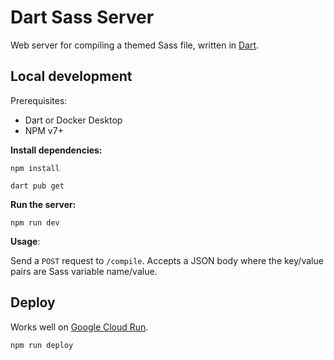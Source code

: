 # Dart Sass Server

Web server for compiling a themed Sass file, written in [Dart](https://dart.dev/).

## Local development

Prerequisites:

- Dart or Docker Desktop
- NPM v7+

**Install dependencies:**

```
npm install
```

```
dart pub get
```

**Run the server:**

```
npm run dev
```

**Usage**:

Send a `POST` request to `/compile`. Accepts a JSON body where the key/value pairs are Sass variable name/value.

## Deploy

Works well on [Google Cloud Run](https://cloud.google.com/run).

```
npm run deploy
```
